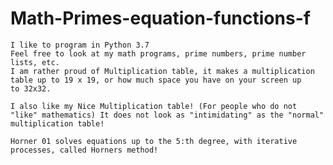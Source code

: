 # Math-Primes-equation-functions-f
    I like to program in Python 3.7
    Feel free to look at my math programs, prime numbers, prime number lists, etc.
    I am rather proud of Multiplication table, it makes a multiplication table up to 19 x 19, or how much space you have on your screen up         to 32x32.
    
    I also like my Nice Multiplication table! (For people who do not "like" mathematics) It does not look as "intimidating" as the "normal" multiplication table!
    
    Horner 01 solves equations up to the 5:th degree, with iterative processes, called Horners method!
    
 
